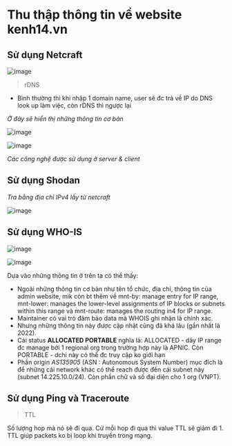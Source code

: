 # Thu thập thông tin về website kenh14.vn

## Sử dụng Netcraft
![image](https://github.com/user-attachments/assets/9fffe5d2-48a5-493b-8816-05316ce49278)

> rDNS
- Bình thường thì khi nhập 1 domain name, user sẽ đc trả về IP do DNS look up làm việc, còn rDNS thì ngược lại

*Ở đây sẽ hiển thị những thông tin cơ bản*

![image](https://github.com/user-attachments/assets/80c1ac28-ee71-48e3-a49c-e7bec70bab61)

![image](https://github.com/user-attachments/assets/e88cb11b-78fb-41af-ab28-2bc6618c4696)

*Các công nghệ được sử dụng ở server & client*

## Sử dụng Shodan

*Tra bằng địa chỉ IPv4 lấy từ netcraft*

![image](https://github.com/user-attachments/assets/1e9ab63b-7a37-4458-a98d-a611204e9c22)

## Sử dụng WHO-IS

![image](https://github.com/user-attachments/assets/637f5e26-03ec-4587-97c6-b2d4aa7c4da0)

![image](https://github.com/user-attachments/assets/8e4268cd-947d-42bb-a0c3-760d9e7688d5)

Dựa vào những thông tin ở trên ta có thể thấy:
  - Ngoài những thông tin cơ bản như tên tổ chức, địa chỉ, thông tin của admin website, mik còn bt
    thêm về mnt-by: manage entry for IP range, mnt-lower: manages the lower-level assignments of IP blocks or
    subnets within this range và mnt-route: manages the routing in4 for IP range.
  - Maintainer có vai trò đảm bảo data mà WHOIS ghi nhận là chính xác.
  - Nhưng những thông tin này được cập nhật cũng đã khá lâu (gần nhất là 2022).
  - Cái status **ALLOCATED PORTABLE** nghĩa là: ALLOCATED - dãy IP range đc manage bởi 1 regional org
    trong trường hợp này là APNIC. Còn PORTABLE - dchi này có thể đc truy cập ko giới hạn
  - Phần origin *AS135905* (ASN : Autonomous System Number) mục đích là để những cái network khác có thể
    reach được đến cái subnet này (subnet 14.225.10.0/24). Còn phần chữ và số đại diện cho 1 org (VNPT).

## Sử dụng Ping và Traceroute
> TTL

Số lượng hop mà nó sẽ đi qua. Cứ mỗi hop đi qua thì value TTL sẽ giảm đi 1. TTL giúp packets ko bị loop
  khi truyền trong mạng.





